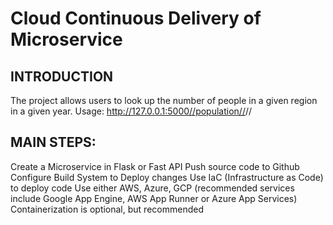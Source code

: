 # Cloud Continuous Delivery of Microservice

## INTRODUCTION
The project allows users to look up the number of people in a given region in a given year.
Usage: http://127.0.0.1:5000//population//<region>//<year>


## MAIN STEPS:
Create a Microservice in Flask or Fast API
Push source code to Github
Configure Build System to Deploy changes
Use IaC (Infrastructure as Code) to deploy code
Use either AWS, Azure, GCP (recommended services include Google App Engine, AWS App Runner or Azure App Services)
Containerization is optional, but recommended
